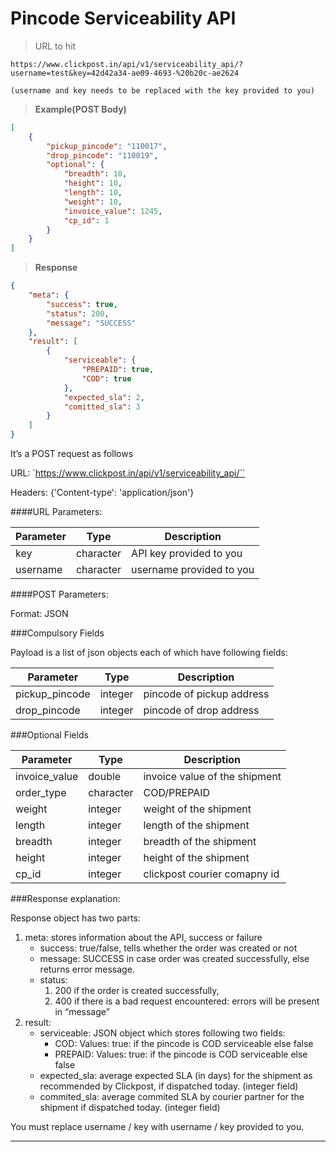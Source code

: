 # Pincode Serviceability API

>URL to hit

```
https://www.clickpost.in/api/v1/serviceability_api/?username=test&key=42d42a34-ae09-4693-%20b20c-ae2624

(username and key needs to be replaced with the key provided to you)
```

>__Example(POST Body)__

```json
[
    {
        "pickup_pincode": "110017",
        "drop_pincode": "110019",
        "optional": {
            "breadth": 10,
            "height": 10,
            "length": 10,
            "weight": 10,
            "invoice_value": 1245,
            "cp_id": 1
        }
    }
]
```

>__Response__

```json
{
    "meta": {
        "success": true,
        "status": 200,
        "message": "SUCCESS"
    },
    "result": [
        {
            "serviceable": {
                "PREPAID": true,
                "COD": true
            },
            "expected_sla": 2,
            "comitted_sla": 3
        }
    ]
}
```

It’s a POST request as follows

URL:
`https://www.clickpost.in/api/v1/serviceability_api/``

Headers: {'Content-type': 'application/json'}

####URL Parameters:

Parameter | Type | Description
--------- | ---- | -----------
key | character | API key provided to you
username | character | username provided to you

####POST Parameters:

Format: JSON

###Compulsory Fields

Payload is a list of json objects each of which have following fields:

Parameter | Type | Description
--------- | ---- | -----------
pickup_pincode | integer | pincode of pickup address
drop_pincode | integer | pincode of drop address

###Optional Fields

<!--In case you want the serviceability logic to show pricing as a parameter as well, please pass the following fields in the API. -->

Parameter | Type | Description
--------- | ---- | -----------
invoice_value | double | invoice value of the shipment
order_type | character | COD/PREPAID
weight | integer | weight of the shipment
length | integer | length of the shipment
breadth | integer | breadth of the shipment
height | integer | height of the shipment
cp_id | integer | clickpost courier comapny id

###Response explanation:

Response object has two parts:

1. meta: stores information about the API, success or failure
    + success: true/false, tells whether the order was created or not
    + message: SUCCESS in case order was created successfully, else returns error message.
    + status:
        1. 200 if the order is created successfully,
        2. 400 if there is a bad request encountered: errors will be present in “message”
2. result: 
    + serviceable: JSON object which stores following two fields:
    	+ COD: Values: true: if the pincode is COD serviceable else false
    	+ PREPAID: Values: true: if the pincode is COD serviceable else false
    + expected_sla: average expected SLA (in days) for the shipment as recommended by Clickpost, if dispatched today. (integer field)
    + commited_sla: average commited SLA by courier partner for the shipment if dispatched today. (integer field)


<aside class="warning">
You must replace username / key with username / key provided to you.
</aside>

-------
